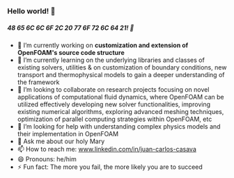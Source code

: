 ### Hello world! 👋
##### 48 65 6C 6C 6F 2C 20 77 6F 72 6C 64 21! 👋


- 🔭 I’m currently working on **customization and extension of OpenFOAM's source code structure**
- 🌱 I’m currently learning on the underlying libraries and classes of existing solvers, utilities & on customization of boundary conditions, new transport and thermophysical models to gain a deeper understanding of the framework
- 👯 I’m looking to collaborate on research projects focusing on novel applications of computational fluid dynamics, where OpenFOAM can be utilized effectively developing new solver functionalities, improving existing numerical algorithms, exploring advanced meshing techniques, optimization of parallel computing strategies within OpenFOAM, etc
- 🤔 I’m looking for help with understanding complex physics models and their implementation in OpenFOAM
- 💬 Ask me about our holy Mary
- 📫 How to reach me: www.linkedin.com/in/juan-carlos-casava
- 😄 Pronouns: he/him 
- ⚡ Fun fact: The more you fail, the more likely you are to succeed

